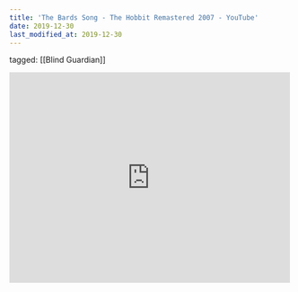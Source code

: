 ```yaml
---
title: 'The Bards Song - The Hobbit Remastered 2007 - YouTube'
date: 2019-12-30
last_modified_at: 2019-12-30
---
```

tagged: [[Blind Guardian]]
<iframe allow="accelerometer; autoplay; clipboard-write; encrypted-media; gyroscope; picture-in-picture" allowfullscreen="" frameborder="0" height="375" id="youtube_iframe" src="https://www.youtube.com/embed/Ywq6FUtGKIQ?feature=oembed&amp;enablejsapi=1&amp;origin=https://safe.txmblr.com&amp;wmode=opaque" width="500"></iframe>